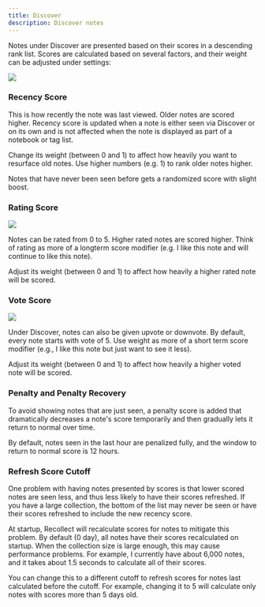 ```yaml
---
title: Discover
description: Discover notes
---
```


Notes under Discover are presented based on their scores in a descending rank list. Scores are calculated based on several factors, and their weight can be adjusted under settings:

![](/images/setting-discover.png)

### Recency Score

This is how recently the note was last viewed. Older notes are scored higher. Recency score is updated when a note is either seen via Discover or on its own and is not affected when the note is displayed as part of a notebook or tag list. 

Change its weight (between 0 and 1) to affect how heavily you want to resurface old notes. Use higher numbers (e.g. 1) to rank older notes higher. 

Notes that have never been seen before gets a randomized score with slight boost.


### Rating Score 
 
![](/images/star.png)

Notes can be rated from 0 to 5. Higher rated notes are scored higher. Think of rating as more of a longterm score modifier (e.g. I like this note and will continue to like this note). 

Adjust its weight (between 0 and 1) to affect how heavily a higher rated note will be scored.

### Vote Score

![](/images/navigation.png)

Under Discover, notes can also be given upvote or downvote. By default, every note starts with vote of 5. Use weight as more of a short term score modifier (e.g., I like this note but just want to see it less).

Adjust its weight (between 0 and 1) to affect how heavily a higher voted note will be scored.


### Penalty and Penalty Recovery 

To avoid showing notes that are just seen, a penalty score is added that dramatically decreases a note's score temporarily and then gradually lets it return to normal over time.

By default, notes seen in the last hour are penalized fully, and the window to return to normal score is 12 hours.

### Refresh Score Cutoff

One problem with having notes presented by scores is that lower scored notes are seen less, and thus less likely to have their scores refreshed. If you have a large collection, the bottom of the list may never be seen or have their scores refreshed to include the new recency score.

At startup, Recollect will recalculate scores for notes to mitigate this problem. By default (0 day), all notes have their scores recalculated on startup. When the collection size is large enough, this may cause performance problems. For example, I currently have about 6,000 notes, and it takes about 1.5 seconds to calculate all of their scores.

You can change this to a different cutoff to refresh scores for notes last calculated before the cutoff. For example, changing it to 5 will calculate only notes with scores more than 5 days old. 

